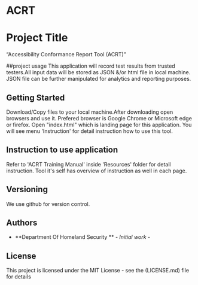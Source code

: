 # ACRT
# Project Title
“Accessibility Conformance Report Tool (ACRT)” 

##project usage
This application will record test results from trusted testers.All input data will be stored as JSON &/or html file in local machine. JSON file can be further manipulated for 
analytics and reporting purposes. 

## Getting Started
Download/Copy files to your local machine.After downloading open browsers and use it. Prefered browser is Google Chrome or Microsoft edge or firefox.
Open "index.html"  which is landing page for this application. You will see menu 'Instruction' for detail instruction how to use this tool. 


## Instruction to use application
Refer to 'ACRT Training Manual' inside 'Resources' folder for detail instruction. 
Tool it's self has overview of instruction as well in each page. 

## Versioning

We use github for version control. 

## Authors

* **Department Of Homeland Security ** - *Initial work* - 



## License

This project is licensed under the MIT License - see the (LICENSE.md) file for details

